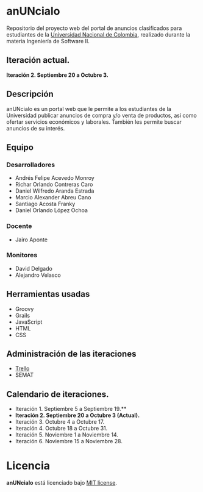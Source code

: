 # anUNcialo

Repositorio del proyecto web del portal de anuncios clasificados para
estudiantes de la [Universidad Nacional de Colombia](http://unal.edu.co), realizado durante la materia Ingeniería de Software II.

## Iteración actual.

**Iteración 2. Septiembre 20 a Octubre 3.**

## Descripción

anUNcialo es un portal web que le permite a los estudiantes de la Universidad
publicar anuncios de compra y/o venta de productos, así como ofertar
servicios económicos y laborales. También les permite buscar anuncios de su interés.

## Equipo

### Desarrolladores

* Andrés Felipe Acevedo Monroy
* Richar Orlando Contreras Caro
* Daniel Wilfredo Aranda Estrada
* Marcio Alexander Abreu Cano
* Santiago Acosta Franky
* Daniel Orlando López Ochoa

### Docente

* Jairo Aponte

### Monitores

* David Delgado
* Alejandro Velasco


## Herramientas usadas

* Groovy
* Grails
* JavaScript
* HTML
* CSS

## Administración de las iteraciones

* [Trello](https://trello.com/anuncialo)
* SEMAT

## Calendario de iteraciones.

* Iteración 1. Septiembre 5 a Septiembre 19.**
* **Iteración 2. Septiembre 20 a Octubre 3 (Actual).**
* Iteración 3. Octubre 4 a Octubre 17.
* Iteración 4. Octubre 18 a Octubre 31.
* Iteración 5. Noviembre 1 a Noviembre 14.
* Iteración 6. Noviembre 15 a Noviembre 28.

# Licencia 

**anUNcialo** está licenciado bajo [MIT license](http://opensource.org/licenses/mit-license.html).


